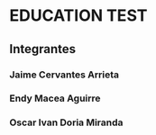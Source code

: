# EDUCATION TEST

## Integrantes
### Jaime Cervantes Arrieta 
### Endy Macea Aguirre
### Oscar Ivan Doria Miranda
